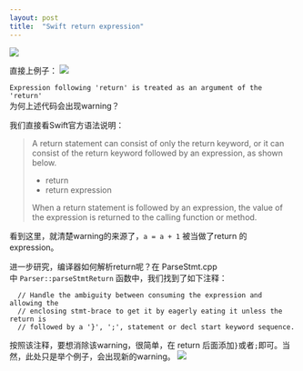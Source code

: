 ```yaml
---
layout: post
title:  "Swift return expression"
---
```


![]({{site.url}}/assets/2019122600.jpeg)

   
   
   
直接上例子：
![]({{site.url}}/assets/2019122601.png)

`Expression following 'return' is treated as an argument of the 'return'`   
为何上述代码会出现warning？

我们直接看Swift官方语法说明：
>A return statement can consist of only the return keyword, or it can consist of the return keyword followed by an expression, as shown below.
>
>- return
>- return expression
>
>When a return statement is followed by an expression, the value of the expression is returned to the calling function or method.

看到这里，就清楚warning的来源了，`a = a + 1` 被当做了return 的 expression。

进一步研究，编译器如何解析return呢？在 ParseStmt.cpp 中 `Parser::parseStmtReturn` 函数中，我们找到了如下注释：
```
  // Handle the ambiguity between consuming the expression and allowing the
  // enclosing stmt-brace to get it by eagerly eating it unless the return is
  // followed by a '}', ';', statement or decl start keyword sequence.
```
按照该注释，要想消除该warning，很简单，在 return 后面添加`}`或者`;`即可。当然，此处只是举个例子，会出现新的warning。
![]({{site.url}}/assets/2019122602.png)
